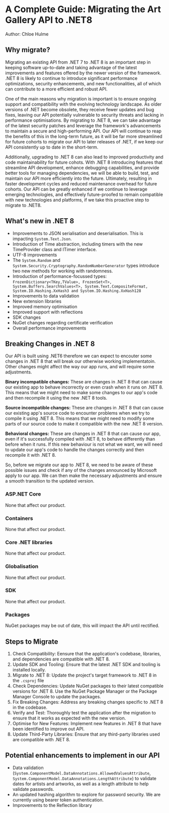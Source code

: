 # A Complete Guide: Migrating the Art Gallery API to .NET8

Author: Chloe Hulme

## Why migrate?

Migrating an existing API from .NET 7 to .NET 8 is an important step in keeping software up-to-date
and taking advantage of the latest improvements and features offered by the newer version of the
framework. .NET 8 is likely to continue to introduce significant performance optimizations, security
enhancements, and new functionalities, all of which can contribute to a more efficient and robust
API.

One of the main reasons why migration is important is to ensure ongoing support and compatibility
with the evolving technology landscape. As older versions of .NET become obsolete, they receive
fewer updates and bug fixes, leaving our API potentially vulnerable to security threats and lacking
in performance optimisations. By migrating to .NET 8, we can take advantage of the latest security
patches and leverage the framework's advancements to maintain a secure and high-performing API. Our
API will continue to reap the benefits of this in the long-term future, as it will be far more
streamlined for future cohorts to migrate our API to later releases of .NET, if we keep our API
consistently up to date in the short-term.

Additionally, upgrading to .NET 8 can also lead to improved productivity and code maintainability
for future cohots. With .NET 8 introducing features that streamline API development, enhance
debugging capabilities, and provide better tools for managing dependencies, we will be able to
build, test, and maintain our API more efficiently into the future. Ultimately, resulting in faster
development cycles and reduced maintenance overhead for future cohorts. Our API can be greatly
enhanced if we continue to leverage emerging technologies, and effectively future-proofed to remain
compatible with new technologies and platforms, if we take this proactive step to migrate to .NET8.

## What's new in .NET 8

- Improvements to JSON serialisation and deserialisation. This is impacting `System.Text.Json`.
- Introduction of Time abstraction, including timers with the new TimeProvider class and ITimer
  interface.
- UTF-8 improvements
- The `System.Random` and `System.Security.Cryptography.RandomNumberGenerator` types introduce two
  new methods for working with randomness.
- Introduction of performance-focussed types:
  `FrozenDictionary<TKey,TValue>, FrozenSet<T>, System.Buffers.SearchValues<T>, System.Text.CompositeFormat, System.IO.Hashing.XxHash3 and System.IO.Hashing.XxHash128`
- Improvements to data validation
- New extension libraries
- Improved memory optimisation
- Improved support with reflections
- SDK changes
- NuGet changes regarding certificate verification
- Overall performance improvements

## Breaking Changes in .NET 8

Our API is built using .NET6 therefore we can expect to encouter some changes in .NET 8 that will
break our otherwise working implementatoin. Other changes might affect the way our app runs, and
will require some adjustments.

**Binary incompatible changes:** These are changes in .NET 8 that can cause our existing app to
behave incorrectly or even crash when it runs on .NET 8. This means that we might need to make some
changes to our app's code and then recompile it using the new .NET 8 tools.

**Source incompatible changes:** These are changes in .NET 8 that can cause our existing app's
source code to encounter problems when we try to compile it using .NET 8. This means that we might
need to modify some parts of our source code to make it compatible with the new .NET 8 version.

**Behavioral changes:** These are changes in .NET 8 that can cause our app, even if it's
successfully compiled with .NET 8, to behave differently than before when it runs. If this new
behaviour is not what we want, we will need to update our app's code to handle the changes correctly
and then recompile it with .NET 8.

So, before we migrate our app to .NET 8, we need to be aware of these possible issues and check if
any of the changes announced by Microsoft apply to our app. We can then make the necessary
adjustments and ensure a smooth transition to the updated version.

### ASP.NET Core

None that affect our product.

### Containers

None that affect our product.

### Core .NET libraries

None that affect our product.

### Globalisation

None that affect our product.

### SDK

None that affect our product.

### Packages

NuGet packages may be out of date, this will impact the API until rectified.

## Steps to Migrate

1. Check Compatibility: Eensure that the application's codebase, libraries, and dependencies are
   compatible with .NET 8.
2. Update SDK and Tooling: Ensure that the latest .NET SDK and tooling is installed locally.
3. Migrate to .NET 8: Update the project's target framework to .NET 8 in the `.csproj` file
4. Check Dependencies: Update NuGet packages to their latest compatible versions for .NET 8. Use the
   NuGet Package Manager or the Package Manager Console to update the packages.
5. Fix Breaking Changes: Address any breaking changes specific to .NET 8 in the codebase.
6. Verify and Test: Thoroughly test the application after the migration to ensure that it works as
   expected with the new version.
7. Optimise for New Features: Implement new features in .NET 8 that have been identified to improve
   out API.
8. Update Third-Party Libraries: Ensure that any third-party libraries used are compatible with
   .NET 8.

## Potential enhancements to implement in our API

- Data validation (`System.ComponentModel.DataAnnotations.AllowedValuesAttribute`,
  `System.ComponentModel.DataAnnotations.LengthAttribute`) to validate dates for artists and artworks,
  as well as a length attribute to help validate passwords.
- An updated hashing algorithm to explore for password security. We are currently using bearer token
  authentication.
- Improvements to the Reflection library
